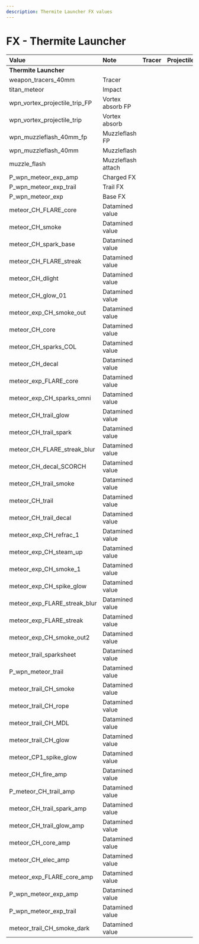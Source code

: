 ```yaml
---
description: Thermite Launcher FX values
---
```


# FX - Thermite Launcher

| Value | Note | Tracer | Projectile | Muzzleflash |
| :--- | :--- | :--- | :--- | :--- |
| **Thermite Launcher** |  |  |  |  |
| weapon\_tracers\_40mm | Tracer |  |  |  |
| titan\_meteor | Impact |  |  |  |
| wpn\_vortex\_projectile\_trip\_FP | Vortex absorb FP |  |  |  |
| wpn\_vortex\_projectile\_trip | Vortex absorb |  |  |  |
| wpn\_muzzleflash\_40mm\_fp | Muzzleflash FP |  |  |  |
| wpn\_muzzleflash\_40mm | Muzzleflash |  |  |  |
| muzzle\_flash | Muzzleflash attach |  |  |  |
| P\_wpn\_meteor\_exp\_amp | Charged FX |  |  |  |
| P\_wpn\_meteor\_exp\_trail | Trail FX |  |  |  |
| P\_wpn\_meteor\_exp | Base FX |  |  |  |
| meteor\_CH\_FLARE\_core | Datamined value |  |  |  |
| meteor\_CH\_smoke | Datamined value |  |  |  |
| meteor\_CH\_spark\_base | Datamined value |  |  |  |
| meteor\_CH\_FLARE\_streak | Datamined value |  |  |  |
| meteor\_CH\_dlight | Datamined value |  |  |  |
| meteor\_CH\_glow\_01 | Datamined value |  |  |  |
| meteor\_exp\_CH\_smoke\_out | Datamined value |  |  |  |
| meteor\_CH\_core | Datamined value |  |  |  |
| meteor\_CH\_sparks\_COL | Datamined value |  |  |  |
| meteor\_CH\_decal | Datamined value |  |  |  |
| meteor\_exp\_FLARE\_core | Datamined value |  |  |  |
| meteor\_exp\_CH\_sparks\_omni | Datamined value |  |  |  |
| meteor\_CH\_trail\_glow | Datamined value |  |  |  |
| meteor\_CH\_trail\_spark | Datamined value |  |  |  |
| meteor\_CH\_FLARE\_streak\_blur | Datamined value |  |  |  |
| meteor\_CH\_decal\_SCORCH | Datamined value |  |  |  |
| meteor\_CH\_trail\_smoke | Datamined value |  |  |  |
| meteor\_CH\_trail | Datamined value |  |  |  |
| meteor\_CH\_trail\_decal | Datamined value |  |  |  |
| meteor\_exp\_CH\_refrac\_1 | Datamined value |  |  |  |
| meteor\_exp\_CH\_steam\_up | Datamined value |  |  |  |
| meteor\_exp\_CH\_smoke\_1 | Datamined value |  |  |  |
| meteor\_exp\_CH\_spike\_glow | Datamined value |  |  |  |
| meteor\_exp\_FLARE\_streak\_blur | Datamined value |  |  |  |
| meteor\_exp\_FLARE\_streak | Datamined value |  |  |  |
| meteor\_exp\_CH\_smoke\_out2 | Datamined value |  |  |  |
| meteor\_trail\_sparksheet | Datamined value |  |  |  |
| P\_wpn\_meteor\_trail | Datamined value |  |  |  |
| meteor\_trail\_CH\_smoke | Datamined value |  |  |  |
| meteor\_trail\_CH\_rope | Datamined value |  |  |  |
| meteor\_trail\_CH\_MDL | Datamined value |  |  |  |
| meteor\_trail\_CH\_glow | Datamined value |  |  |  |
| meteor\_CP1\_spike\_glow | Datamined value |  |  |  |
| meteor\_CH\_fire\_amp | Datamined value |  |  |  |
| P\_meteor\_CH\_trail\_amp | Datamined value |  |  |  |
| meteor\_CH\_trail\_spark\_amp | Datamined value |  |  |  |
| meteor\_CH\_trail\_glow\_amp | Datamined value |  |  |  |
| meteor\_CH\_core\_amp | Datamined value |  |  |  |
| meteor\_CH\_elec\_amp | Datamined value |  |  |  |
| meteor\_exp\_FLARE\_core\_amp | Datamined value |  |  |  |
| P\_wpn\_meteor\_exp\_amp | Datamined value |  |  |  |
| P\_wpn\_meteor\_exp\_trail | Datamined value |  |  |  |
| meteor\_trail\_CH\_smoke\_dark | Datamined value |  |  |  |

